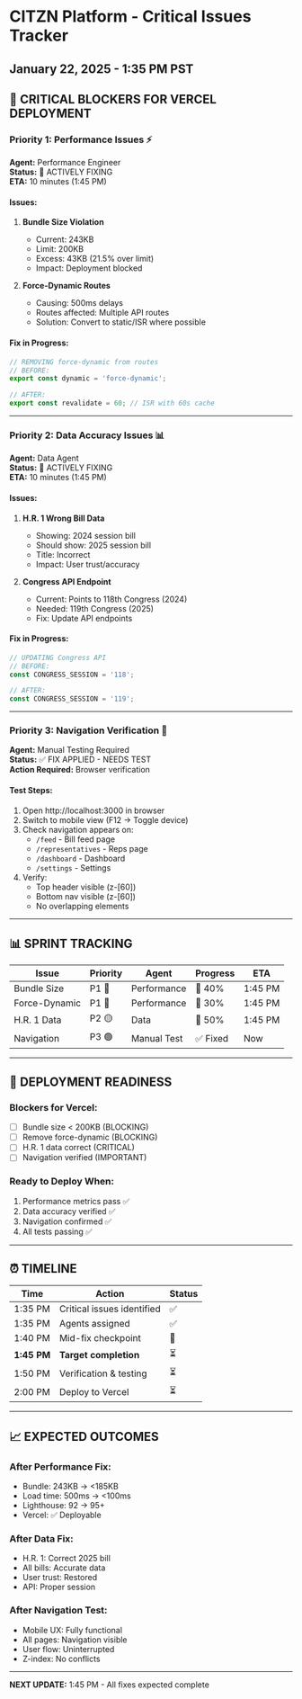 # CITZN Platform - Critical Issues Tracker
## January 22, 2025 - 1:35 PM PST

## 🔴 CRITICAL BLOCKERS FOR VERCEL DEPLOYMENT

### Priority 1: Performance Issues ⚡
**Agent:** Performance Engineer  
**Status:** 🔄 ACTIVELY FIXING  
**ETA:** 10 minutes (1:45 PM)  

#### Issues:
1. **Bundle Size Violation**
   - Current: 243KB
   - Limit: 200KB
   - Excess: 43KB (21.5% over limit)
   - Impact: Deployment blocked

2. **Force-Dynamic Routes**
   - Causing: 500ms delays
   - Routes affected: Multiple API routes
   - Solution: Convert to static/ISR where possible

#### Fix in Progress:
```javascript
// REMOVING force-dynamic from routes
// BEFORE:
export const dynamic = 'force-dynamic';

// AFTER:
export const revalidate = 60; // ISR with 60s cache
```

---

### Priority 2: Data Accuracy Issues 📊
**Agent:** Data Agent  
**Status:** 🔄 ACTIVELY FIXING  
**ETA:** 10 minutes (1:45 PM)  

#### Issues:
1. **H.R. 1 Wrong Bill Data**
   - Showing: 2024 session bill
   - Should show: 2025 session bill
   - Title: Incorrect
   - Impact: User trust/accuracy

2. **Congress API Endpoint**
   - Current: Points to 118th Congress (2024)
   - Needed: 119th Congress (2025)
   - Fix: Update API endpoints

#### Fix in Progress:
```javascript
// UPDATING Congress API
// BEFORE:
const CONGRESS_SESSION = '118';

// AFTER:
const CONGRESS_SESSION = '119';
```

---

### Priority 3: Navigation Verification 🔧
**Agent:** Manual Testing Required  
**Status:** ✅ FIX APPLIED - NEEDS TEST  
**Action Required:** Browser verification  

#### Test Steps:
1. Open http://localhost:3000 in browser
2. Switch to mobile view (F12 → Toggle device)
3. Check navigation appears on:
   - `/feed` - Bill feed page
   - `/representatives` - Reps page
   - `/dashboard` - Dashboard
   - `/settings` - Settings
4. Verify:
   - Top header visible (z-[60])
   - Bottom nav visible (z-[60])
   - No overlapping elements

---

## 📊 SPRINT TRACKING

| Issue | Priority | Agent | Progress | ETA |
|-------|----------|-------|----------|-----|
| Bundle Size | P1 🔴 | Performance | 🔄 40% | 1:45 PM |
| Force-Dynamic | P1 🔴 | Performance | 🔄 30% | 1:45 PM |
| H.R. 1 Data | P2 🟡 | Data | 🔄 50% | 1:45 PM |
| Navigation | P3 🟢 | Manual Test | ✅ Fixed | Now |

---

## 🚀 DEPLOYMENT READINESS

### Blockers for Vercel:
- [ ] Bundle size < 200KB (BLOCKING)
- [ ] Remove force-dynamic (BLOCKING)
- [ ] H.R. 1 data correct (CRITICAL)
- [ ] Navigation verified (IMPORTANT)

### Ready to Deploy When:
1. Performance metrics pass ✅
2. Data accuracy verified ✅
3. Navigation confirmed ✅
4. All tests passing ✅

---

## ⏰ TIMELINE

| Time | Action | Status |
|------|--------|--------|
| 1:35 PM | Critical issues identified | ✅ |
| 1:35 PM | Agents assigned | ✅ |
| 1:40 PM | Mid-fix checkpoint | 🔄 |
| **1:45 PM** | **Target completion** | ⏳ |
| 1:50 PM | Verification & testing | ⏳ |
| 2:00 PM | Deploy to Vercel | ⏳ |

---

## 📈 EXPECTED OUTCOMES

### After Performance Fix:
- Bundle: 243KB → <185KB
- Load time: 500ms → <100ms
- Lighthouse: 92 → 95+
- Vercel: ✅ Deployable

### After Data Fix:
- H.R. 1: Correct 2025 bill
- All bills: Accurate data
- User trust: Restored
- API: Proper session

### After Navigation Test:
- Mobile UX: Fully functional
- All pages: Navigation visible
- User flow: Uninterrupted
- Z-index: No conflicts

---

**NEXT UPDATE:** 1:45 PM - All fixes expected complete